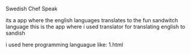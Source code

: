 Swedish Chef Speak

its a app where the english languages translates to the fun sandwitch language
this is  the app where i used translator for translating english to sandish

i used here programming languague like:
1.html
